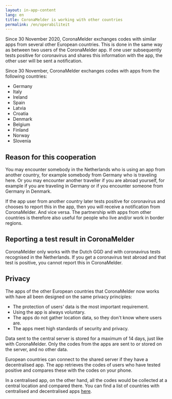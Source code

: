 ```yaml
---
layout: in-app-content
lang: en
title: CoronaMelder is working with other countries
permalink: /en/operabiliteit
---
```

Since 30 November 2020, CoronaMelder exchanges codes with similar apps from several other European countries. This is done in the same way as between two users of the CoronaMelder app. If one user subsequently tests positive for coronavirus and shares this information with the app, the other user will be sent a notification.

Since 30 November, CoronaMelder exchanges codes with apps from the following countries:

- Germany
- Italy
- Ireland
- Spain
- Latvia
- Croatia
- Denmark
- Belgium
- Finland
- Norway
- Slovenia

## Reason for this cooperation

You may encounter somebody in the Netherlands who is using an app from another country, for example somebody from Germany who is traveling here. Or you may encounter another traveller if you are abroad yourself, for example if you are traveling in Germany or if you encounter someone from Germany in Denmark. 

If the app user from another country later tests positive for coronavirus and chooses to report this in the app, then you will receive a notification from CoronaMelder. And vice versa. The partnership with apps from other countries is therefore also useful for people who live and/or work in border regions.

## Reporting a test result in CoronaMelder

CoronaMelder only works with the Dutch GGD and with coronavirus tests recognised in the Netherlands. If you get a coronavirus test abroad and that test is positive, you cannot report this in CoronaMelder.

## Privacy

The apps of the other European countries that CoronaMelder now works with have all been designed on the same privacy principles:

- The protection of users' data is the most important requirement.
- Using the app is always voluntary.
- The apps do not gather location data, so they don't know where users are.
- The apps meet high standards of security and privacy.

Data sent to the central server is stored for a maximum of 14 days, just like with CoronaMelder. Only the codes from the apps are sent to or stored on the server, and no other data.

European countries can connect to the shared server if they have a decentralised app. The app retrieves the codes of users who have tested positive and compares these with the codes on your phone.

In a centralised app, on the other hand, all the codes would be collected at a central location and compared there. You can find a list of countries with centralised and decentralised apps [here](https://ec.europa.eu/info/live-work-travel-eu/health/coronavirus-response/travel-during-coronavirus-pandemic/how-tracing-and-warning-apps-can-help-during-pandemic_en).
